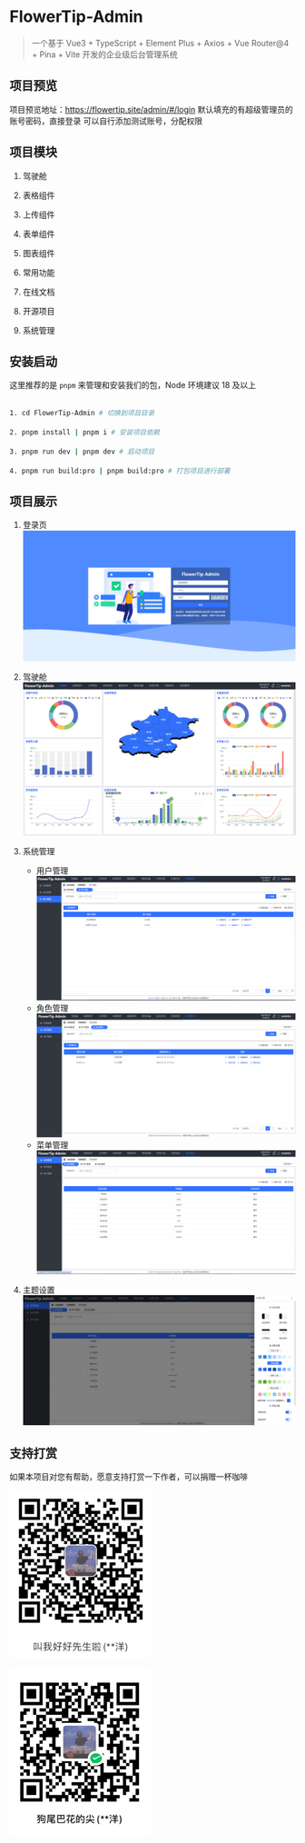 # FlowerTip-Admin

> 一个基于 Vue3 + TypeScript + Element Plus + Axios + Vue Router@4 + Pina + Vite 开发的企业级后台管理系统

## 项目预览

项目预览地址：https://flowertip.site/admin/#/login
默认填充的有超级管理员的账号密码，直接登录
可以自行添加测试账号，分配权限

## 项目模块

1. 驾驶舱

2. 表格组件

3. 上传组件

4. 表单组件

5. 图表组件

6. 常用功能

7. 在线文档

8. 开源项目

9. 系统管理

## 安装启动

这里推荐的是 `pnpm` 来管理和安装我们的包，Node 环境建议 18 及以上

```bash

1. cd FlowerTip-Admin # 切换到项目目录

2. pnpm install | pnpm i # 安装项目依赖

3. pnpm run dev | pnpm dev # 启动项目

4. pnpm run build:pro | pnpm build:pro # 打包项目进行部署

```

## 项目展示

1. 登录页
   ![登录页面](docs/image.png)

2. 驾驶舱
   ![驾驶舱页面](docs/image-1.png)

3. 系统管理

   - 用户管理
     ![用户管理](docs/image-2.png)
   - 角色管理
     ![角色管理](docs/image-3.png)
   - 菜单管理
     ![菜单管理](docs/image-4.png)

4. 主题设置
   ![主题设置](docs/image-5.png)

## 支持打赏

如果本项目对您有帮助，愿意支持打赏一下作者，可以捐赠一杯咖啡

![支付宝收款码](docs/image-9.png)

![微信收款码](docs/image-8.png)
